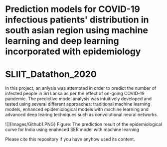 # Prediction models for COVID-19 infectious patients' distribution in south asian region using machine learning and deep learning incorporated with epidemiology
# SLIIT_Datathon_2020

In this project, an anlysis was attempted in order to predict the number of infected people in Sri Lanka as per the effect of on-going COVID-19 pandemic. The predictive model analysis was intuitively developed and tested using several different approaches: traditional machine learning models, enhanced epidemiological models with machine learning and advanced deep learing techniques such as convolutional neural networks. 

![]{Images/Github1.PNG}
Figure: The prediction result of the epidemiological curve for India using enahnced SER model with machine learning

Please cite this repository if you have anyhow used its content. 
